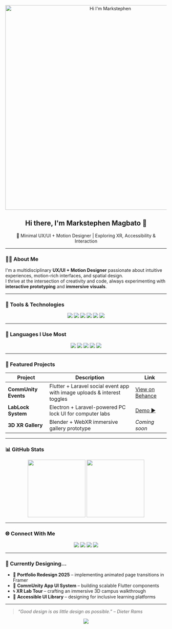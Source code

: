 <!-- Banner (Centered) -->
<p align="center">
  <img src="https://raw.githubusercontent.com/markgwapo123/markgwapo123/main/banner.png" alt="Hi I'm Markstephen" width="640"/>
</p>

<h2 align="center">Hi there, I'm <strong>Markstephen Magbato</strong> 👋</h2>
<p align="center">🎨 Minimal UX/UI + Motion Designer | Exploring XR, Accessibility & Interaction</p>

---

### 🧑‍🎨 About Me

I'm a multidisciplinary **UX/UI + Motion Designer** passionate about intuitive experiences, motion-rich interfaces, and spatial design.  
I thrive at the intersection of creativity and code, always experimenting with **interactive prototyping** and **immersive visuals**.

---

### 🎯 Tools & Technologies

<p align="center">
  <img src="https://img.shields.io/badge/Figma-%23F24E1E?style=for-the-badge&logo=figma&logoColor=white"/>
  <img src="https://img.shields.io/badge/Framer-0055FF?style=for-the-badge&logo=framer&logoColor=white"/>
  <img src="https://img.shields.io/badge/After%20Effects-9999FF?style=for-the-badge&logo=adobeaftereffects&logoColor=white"/>
  <img src="https://img.shields.io/badge/Blender-F5792A?style=for-the-badge&logo=blender&logoColor=white"/>
  <img src="https://img.shields.io/badge/Flutter-02569B?style=for-the-badge&logo=flutter&logoColor=white"/>
  <img src="https://img.shields.io/badge/Laravel-FF2D20?style=for-the-badge&logo=laravel&logoColor=white"/>
</p>

---

### 💬 Languages I Use Most

<p align="center">
  <img src="https://img.shields.io/badge/Dart-0175C2?style=for-the-badge&logo=dart&logoColor=white"/>
  <img src="https://img.shields.io/badge/PHP-777BB4?style=for-the-badge&logo=php&logoColor=white"/>
  <img src="https://img.shields.io/badge/HTML-E34F26?style=for-the-badge&logo=html5&logoColor=white"/>
  <img src="https://img.shields.io/badge/CSS-1572B6?style=for-the-badge&logo=css3&logoColor=white"/>
  <img src="https://img.shields.io/badge/JavaScript-F7DF1E?style=for-the-badge&logo=javascript&logoColor=black"/>
</p>

---

### 📁 Featured Projects

| Project | Description | Link |
|--------|-------------|------|
| **CommUnity Events** | Flutter + Laravel social event app with image uploads & interest toggles | [View on Behance](https://behance.net/) |
| **LabLock System** | Electron + Laravel-powered PC lock UI for computer labs | [Demo ▶️](#) |
| **3D XR Gallery** | Blender + WebXR immersive gallery prototype | *Coming soon* |

---

### 📊 GitHub Stats

<p align="center">
  <img src="https://github-readme-stats.vercel.app/api?username=markgwapo123&show_icons=true&theme=tokyonight&count_private=true" height="180"/>
  <img src="https://github-readme-stats.vercel.app/api/top-langs/?username=markgwapo123&layout=compact&theme=tokyonight" height="180"/>
</p>

---

### 🌐 Connect With Me

<p align="center">
  <a href="https://your-portfolio.com"><img src="https://img.shields.io/badge/🌐%20Portfolio-FFC0CB?style=for-the-badge"/></a>
  <a href="https://dribbble.com/yourusername"><img src="https://img.shields.io/badge/🎨%20Dribbble-EA4C89?style=for-the-badge&logo=dribbble&logoColor=white"/></a>
  <a href="https://linkedin.com/in/yourusername"><img src="https://img.shields.io/badge/💼%20LinkedIn-0A66C2?style=for-the-badge&logo=linkedin&logoColor=white"/></a>
  <a href="https://behance.net/yourusername"><img src="https://img.shields.io/badge/🖼️%20Behance-0057FF?style=for-the-badge&logo=behance&logoColor=white"/></a>
</p>

---

### 🔧 Currently Designing...

- 🎨 **Portfolio Redesign 2025** – implementing animated page transitions in Framer  
- 📱 **CommUnity App UI System** – building scalable Flutter components  
- 🌀 **XR Lab Tour** – crafting an immersive 3D campus walkthrough  
- 🧪 **Accessible UI Library** – designing for inclusive learning platforms  

---

> _“Good design is as little design as possible.” – Dieter Rams_

<p align="center">
  <img src="https://capsule-render.vercel.app/api?type=waving&color=0:ffb6c1,100:87cefa&height=120&section=footer"/>
</p>
